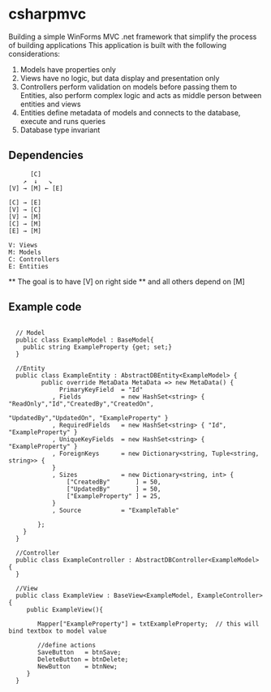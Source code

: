 # csharpmvc
Building a simple WinForms MVC .net framework that simplify the process of building applications
This application is built with the following considerations:
1. Models have properties only
2. Views have no logic, but data display and presentation only
3. Controllers perform validation on models before passing them to Entities, also perform complex logic 
   and acts as middle person between entities and views
4. Entities define metadata of models and connects to the database, execute and runs queries 
5. Database type invariant


## Dependencies
```
      [C]  
    ↗  ↓   ↘ 
[V] → [M] ← [E]

[C] → [E]        
[V] → [C]        
[V] → [M]                 
[C] → [M]
[E] → [M]

V: Views
M: Models
C: Controllers
E: Entities
```
** The goal is to have [V] on right side 
** and all others depend on [M]

## Example code
```
  
  // Model
  public class ExampleModel : BaseModel{
    public string ExampleProperty {get; set;}
  }
  
  //Entity
  public class ExampleEntity : AbstractDBEntity<ExampleModel> {
         public override MetaData MetaData => new MetaData() {
              PrimaryKeyField  = "Id" 
            , Fields           = new HashSet<string> { "ReadOnly","Id","CreatedBy","CreatedOn",
                                                       "UpdatedBy","UpdatedOn", "ExampleProperty" }  
            , RequiredFields   = new HashSet<string> { "Id", "ExampleProperty" }
            , UniqueKeyFields  = new HashSet<string> { "ExampleProperty" }
            , ForeignKeys      = new Dictionary<string, Tuple<string, string>> {
            }
            , Sizes            = new Dictionary<string, int> {
                ["CreatedBy"       ] = 50,
                ["UpdatedBy"       ] = 50,
                ["ExampleProperty" ] = 25,
            }
            , Source           = "ExampleTable"

        };
    }
  }
 
  //Controller
  public class ExampleController : AbstractDBController<ExampleModel> {
  }
  
  //View
  public class ExampleView : BaseView<ExampleModel, ExampleController> {  
     public ExampleView(){
     
        Mapper["ExampleProperty"] = txtExampleProperty;  // this will bind textbox to model value
        
        //define actions
        SaveButton   = btnSave;                          
        DeleteButton = btnDelete;                        
        NewButton    = btnNew;
     }
  }
```

